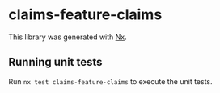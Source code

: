 # claims-feature-claims

This library was generated with [Nx](https://nx.dev).

## Running unit tests

Run `nx test claims-feature-claims` to execute the unit tests.
